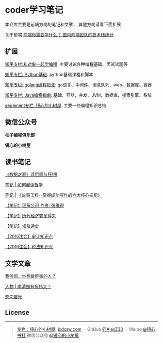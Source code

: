 # coder学习笔记
本仓库主要是前端方向的笔记和文章， 其他方向请看下面扩展

关于前端 
[前端你需要学什么？ 国内前端团队的技术栈统计](https://mp.weixin.qq.com/s?__biz=Mzg4MDY5NDU4NQ==&mid=2247485296&idx=1&sn=03907796805e11027f1e8a2e7db29519&chksm=cf700326f8078a30d16d25c2238c30d47a5d34a8b84d3234bff6ce621ab3b5917f1000a05fbf&token=2085106552&lang=zh_CN#rd)
## 扩展

[知乎专栏:和对象一起学编程](https://zhuanlan.zhihu.com/c_1069272612663902208): 主要讨论各种编程基础、面试试题等

[知乎专栏: Python基础](https://www.zhihu.com/column/c_1422614016078794752): python基础课程和脚本

[知乎专栏: golang编程指北](https://www.zhihu.com/column/c_1424037828330680320): go语言、中间件、消息队列、web、数据库、容器

[知乎专栏: Java编程指南](https://www.zhihu.com/column/c_1432356302336614400): 基础、容器、并发、JVM、数据库、搜索引擎、系统

[segement专栏: 镜心的小树屋](https://segmentfault.com/blog/jx-treehouse): 主要一些编程知识总结

## 微信公众号

<b>柚子编程俱乐部</b>

<b>镜心的小树屋</b>

## 读书笔记
[《数据之巅》读后感与狂想!](https://zhuanlan.zhihu.com/p/23368515)

[笔记 | 如何阅读哲学](https://zhuanlan.zhihu.com/p/23985482)

[笔记 | 《故事工程--掌握成功写作的六大核心技能》](https://zhuanlan.zhihu.com/p/51205746)

[【笔记】理解公司 作者: 张维迎](https://zhuanlan.zhihu.com/p/21347152)

[【笔记】历代经济变革得失](https://zhuanlan.zhihu.com/p/21381382)

[【笔记】埃及通史](https://zhuanlan.zhihu.com/p/21338611)

[【2016注会】审计知识点](https://zhuanlan.zhihu.com/p/21655816)

[【2016注会】税法知识点](https://zhuanlan.zhihu.com/p/22175923)

## 文学文章

[我听闻，你想做厉害的人？](https://zhuanlan.zhihu.com/p/28575134)

[人物 | 李清照有多伟大？](https://zhuanlan.zhihu.com/p/23590426)

[恋恋晨光](https://zhuanlan.zhihu.com/p/23368657)

## License



---

> [专栏：镜心的小树屋](https://segmentfault.com/blog/jx-treehouse);
> [jxdxsw.com](http://jxdxsw.com) &nbsp;&middot;&nbsp;
> GitHub [@AlexZ33](https://github.com/AlexZ33) &nbsp;&middot;&nbsp;
> Weibo [@镜心书社](http://weibo.com/jxtreehouse)
> 微信公众号 [@镜心的小树屋](https://mp.weixin.qq.com/profile?src=3&timestamp=1489126366&ver=1&signature=i4ePHN8uLAwwTC24fYOKnTMBoag*ZM8YXkML7E6v8KcTyAQQDWUZuoS4TRxuX1ZCpqtaEpVTSOo5k9hEj-Rq-Q==)

